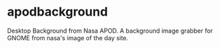 apodbackground
==============

 Desktop Background from Nasa APOD.  A background image grabber for GNOME from nasa's image of the day site.
